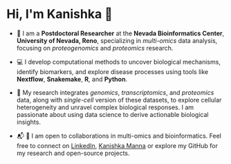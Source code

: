 # Hi, I'm Kanishka 👋

- 🧬 I am a **Postdoctoral Researcher** at the **Nevada Bioinformatics Center**, **University of Nevada, Reno**, specializing in *multi-omics* data analysis, focusing on *proteogenomics* and *proteomics* research.

- 💻 I develop computational methods to uncover biological mechanisms, identify biomarkers, and explore disease processes using tools like **Nextflow**, **Snakemake**, **R**, and **Python**.

- 🔬 My research integrates *genomics*, *transcriptomics*, and *proteomics* data, along with *single-cell* version of these datasets, to explore cellular heterogeneity and unravel complex biological responses. I am passionate about using data science to derive actionable biological insights.

- 📬 🌱 I am open to collaborations in multi-omics and bioinformatics. Feel free to connect on [LinkedIn](https://www.linkedin.com/in/kanishka-manna/), [Kanishka Manna](https://kanishkamanna.github.io) or explore my GitHub for my research and open-source projects.

<!--
**kanishkamanna/kanishkamanna** is a ✨ _special_ ✨ repository because its `README.md` (this file) appears on your GitHub profile.

I am a **Postdoctoral Researcher (Bioinformatics)** at the **Nevada Bioinformatics Center (NBC), University of Nevada, Reno**, specializing in the analysis and integration of *multi-omics* data to gain deeper insights into biological systems. With a focus on *proteogenomics*, *proteomics*, and *single-cell* research, I develop and apply computational methods to uncover novel biological mechanisms, identify biomarkers, and enhance our understanding of disease processes.

I use cutting-edge tools like Nextflow, Snakemake, R, and Python to tackle complex biological questions. I'm passionate about applying concepts from data science and computer science to solve complex problems in bioinformatics and beyond!

## 🔬 My Research

My research spans systems biology, integrating *genomics*, *transcriptomics*, and *proteomics* data, as well as analyzing *single-cell* datasets to explore cellular heterogeneity and dynamic responses. I am passionate about using cutting-edge computational tools to bridge the gap between complex, high-dimensional data and actionable biological insights.

## 🌱 Collaboration & Interests

I'm always eager to collaborate on projects related to proteomics, multi-omics, and bioinformatics. If you're working on something that aligns with my research or have an exciting new direction, feel free to reach out!

## 📬 Get in Touch

The best way to reach me is through [LinkedIn](https://www.linkedin.com/in/kanishka-manna/) or check out my GitHub repositories for a deeper dive into my research and open-source projects. Let's connect and discuss how we can work together to tackle impactful bioinformatics challenges!


- 💻 I'm passionate about developing *computational algorithms*, *bioinformatics pipelines* and tools for *visualizing* multi-omics (*genomics*, *transcriptomics* and *proteomics*) research. For this, I code in **python**, **R**, **Bash**, and anything else that piques my interest.

- 🧬 I believe in **open** science, **open** source software, and **reproducible** data analysis.

- 👨🏻‍🎓 I'm a Ph.D. graduate from the Joint Bioinformatics program at the University of Arkansas, Little Rock and the University of Arkansas for Medical Sciences.

- 🌀 Currently, I am a Postdoctoral Researcher at the Nevada Bioinformatics Core | University of Nevada, Reno.

Here are some ideas to get you started:

- 🔭 I’m currently working on ...
- 🌱 I’m currently learning ...
- 👯 I’m looking to collaborate on ...
- 🤔 I’m looking for help with ...
- 💬 Ask me about ...
- 📫 How to reach me: ...
- 😄 Pronouns: ...
- ⚡ Fun fact: ...
-->
